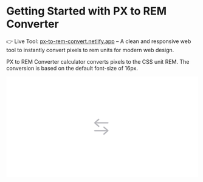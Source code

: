 # Getting Started with PX to REM Converter

👉 Live Tool: [px-to-rem-convert.netlify.app](https://px-to-rem-convert.netlify.app) – A clean and responsive web tool to instantly convert pixels to rem units for modern web design.

PX to REM Converter calculator converts pixels to the CSS unit REM. The conversion is based on the default font-size of 16px.

<div align="center">
  <img alt="Demo" src="./public/demo.png" />
</div>
